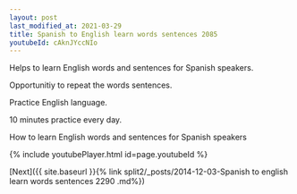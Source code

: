 ```yaml
---
layout: post
last_modified_at: 2021-03-29
title: Spanish to English learn words sentences 2085 
youtubeId: cAknJYccNIo
---
```

 
 
Helps to learn English words and sentences for Spanish speakers.

Opportunitiy to repeat the words sentences. 

Practice English language. 
 
10 minutes practice every day. 
 
How to learn English words and sentences for Spanish speakers 
 
{% include youtubePlayer.html id=page.youtubeId %}
 
 
[Next]({{ site.baseurl }}{% link  split2/_posts/2014-12-03-Spanish to english learn words sentences 2290 .md%})
 
